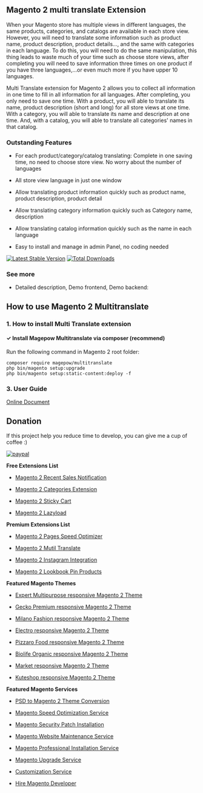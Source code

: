 ## Magento 2 multi translate Extension

When your Magento store has multiple views in different languages, the same products, categories, and catalogs are available in each store view. However, you will need to translate some information such as product name, product description, product details..., and the same with categories in each language. To do this, you will need to do the same manipulation, this thing leads to waste much of your time such as choose store views, after completing you will need to save information three times on one product if you have three languages,...or even much more if you have upper 10 languages.

Multi Translate extension for Magento 2 allows you to collect all information in one time to fill in all information for all languages. After completing, you only need to save one time. With a product, you will able to translate its name, product description (short and long) for all store views at one time. With a category, you will able to translate its name and description at one time. And, with a catalog, you will able to translate all categories' names in that catalog.

### Outstanding Features

- For each product/category/catalog translating: Complete in one saving time, no need to choose store view. No worry about the number of languages

- All store view language in just one window

- Allow translating product information quickly such as product name, product description, product detail

- Allow translating category information quickly such as Category name, description

- Allow translating catalog information quickly such as the name in each language

- Easy to install and manage in admin Panel, no coding needed

[![Latest Stable Version](https://poser.pugx.org/magepow/multitranslate/v/stable)](https://packagist.org/packages/magepow/multitranslate)
[![Total Downloads](https://poser.pugx.org/magepow/multitranslate/downloads)](https://packagist.org/packages/magepow/multitranslate)

### See more

- Detailed description, Demo frontend, Demo backend: 

## How to use Magento 2 Multitranslate
### 1. How to install Multi Translate extension
#### ✓ Install Magepow Multitranslate via composer (recommend)
Run the following command in Magento 2 root folder:

```
composer require magepow/multitranslate
php bin/magento setup:upgrade
php bin/magento setup:static-content:deploy -f
```

### 3. User Guide
[Online Document](https://docs.alothemes.com/m2/extension/multitranslate/)

## Donation

If this project help you reduce time to develop, you can give me a cup of coffee :) 

[![paypal](https://www.paypalobjects.com/en_US/i/btn/btn_donateCC_LG.gif)](https://www.paypal.com/paypalme/alopay)


**Free Extensions List**

* [Magento 2 Recent Sales Notification](https://magepow.com/magento-2-recent-sales-notification.html)

* [Magento 2 Categories Extension](https://magepow.com/magento-categories-extension.html)

* [Magento 2 Sticky Cart](https://magepow.com/magento-sticky-cart.html)

* [Magento 2 Lazyload](https://github.com/magepow/magento2-lazyload)

**Premium Extensions List**

* [Magento 2 Pages Speed Optimizer](https://magepow.com/magento-speed-optimizer.html)

* [Magento 2 Mutil Translate](https://magepow.com/magento-multi-translate.html)

* [Magento 2 Instagram Integration](https://magepow.com/magento-2-instagram.html)

* [Magento 2 Lookbook Pin Products](https://magepow.com/lookbook-pin-products.html)

**Featured Magento Themes**

* [Expert Multipurpose responsive Magento 2 Theme](https://1.envato.market/c/1314680/275988/4415?u=https://themeforest.net/item/expert-premium-responsive-magento-2-and-1-support-rtl-magento-2-/21667789)

* [Gecko Premium responsive Magento 2 Theme](https://1.envato.market/c/1314680/275988/4415?u=https://themeforest.net/item/gecko-responsive-magento-2-theme-rtl-supported/24677410)

* [Milano Fashion responsive Magento 2 Theme](https://1.envato.market/c/1314680/275988/4415?u=https://themeforest.net/item/milano-fashion-responsive-magento-1-2-theme/12141971)

* [Electro responsive Magento 2 Theme](https://1.envato.market/c/1314680/275988/4415?u=https://themeforest.net/item/electro-responsive-magento-1-2-theme/17042067)

* [Pizzaro Food responsive Magento 2 Theme](https://1.envato.market/c/1314680/275988/4415?u=https://themeforest.net/item/pizzaro-food-responsive-magento-1-2-theme/19438157)

* [Biolife Organic responsive Magento 2 Theme](https://1.envato.market/c/1314680/275988/4415?u=https://themeforest.net/item/biolife-organic-food-magento-2-theme-rtl-supported/25712510)

* [Market responsive Magento 2 Theme](https://1.envato.market/c/1314680/275988/4415?u=https://themeforest.net/item/market-responsive-magento-2-theme/22997928)

* [Kuteshop responsive Magento 2 Theme](https://1.envato.market/c/1314680/275988/4415?u=https://themeforest.net/item/kuteshop-multipurpose-responsive-magento-1-2-theme/12985435)

**Featured Magento Services**

* [PSD to Magento 2 Theme Conversion](https://magepow.com/psd-to-magento-theme-conversion.html)

* [Magento Speed Optimization Service](https://magepow.com/magento-speed-optimization-service.html)

* [Magento Security Patch Installation](https://magepow.com/magento-security-patch-installation.html)

* [Magento Website Maintenance Service](https://magepow.com/website-maintenance-service.html)

* [Magento Professional Installation Service](https://magepow.com/professional-installation-service.html)

* [Magento Upgrade Service](https://magepow.com/magento-upgrade-service.html)

* [Customization Service](https://magepow.com/customization-service.html)

* [Hire Magento Developer](https://magepow.com/hire-magento-developer.html)



